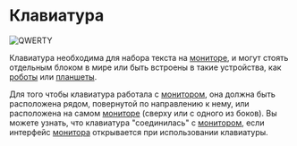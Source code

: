 # Клавиатура

![QWERTY](oredict:oc:keyboard)

Клавиатура необходима для набора текста на [мониторе](screen1.md), и могут стоять отдельным блоком в мире или быть встроены в такие устройства, как [роботы](robot.md) или [планшеты](../item/tablet.md).

Для того чтобы клавиатура работала с [монитором](screen1.md), она должна быть расположена рядом, повернутой по направлению к нему, или расположена на самом [мониторе](screen1.md) (сверху или с одного из боков). Вы можете узнать, что клавиатура "соединилась" с [монитором](screen1.md), если интерфейс [монитора](screen1.md) открывается при использовании клавиатуры.
